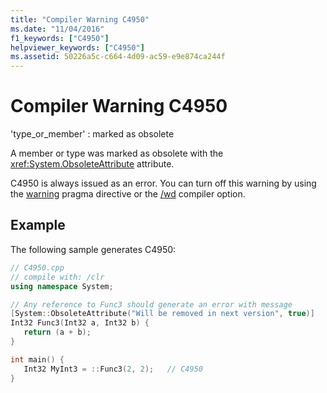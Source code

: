 ```yaml
---
title: "Compiler Warning C4950"
ms.date: "11/04/2016"
f1_keywords: ["C4950"]
helpviewer_keywords: ["C4950"]
ms.assetid: 50226a5c-c664-4d09-ac59-e9e874ca244f
---
```

# Compiler Warning C4950

'type_or_member' : marked as obsolete

A member or type was marked as obsolete with the <xref:System.ObsoleteAttribute> attribute.

C4950 is always issued as an error. You can turn off this warning by using the [warning](../../preprocessor/warning.md) pragma directive or the [/wd](../../build/reference/compiler-option-warning-level.md) compiler option.

## Example

The following sample generates C4950:

```cpp
// C4950.cpp
// compile with: /clr
using namespace System;

// Any reference to Func3 should generate an error with message
[System::ObsoleteAttribute("Will be removed in next version", true)]
Int32 Func3(Int32 a, Int32 b) {
   return (a + b);
}

int main() {
   Int32 MyInt3 = ::Func3(2, 2);   // C4950
}
```